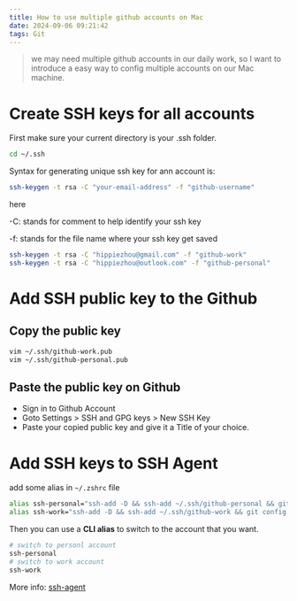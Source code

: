 ```yaml
---
title: How to use multiple github accounts on Mac
date: 2024-09-06 09:21:42
tags: Git
---
```


> we may need multiple github accounts in our daily work, so I want to introduce a easy way to config multiple accounts on our Mac machine.

# Create SSH keys for all accounts

First make sure your current directory is your .ssh folder.

```bash
cd ~/.ssh
```

Syntax for generating unique ssh key for ann account is:

```bash
ssh-keygen -t rsa -C "your-email-address" -f "github-username"
```

here

-C: stands for comment to help identify your ssh key

-f: stands for the file name where your ssh key get saved

```bash
ssh-keygen -t rsa -C "hippiezhou@gmail.com" -f "github-work"
ssh-keygen -t rsa -C "hippiezhou@outlook.com" -f "github-personal"
```

# Add SSH public key to the Github

## Copy the public key

```bash
vim ~/.ssh/github-work.pub
vim ~/.ssh/github-personal.pub
```

## Paste the public key on Github

- Sign in to Github Account
- Goto Settings > SSH and GPG keys > New SSH Key
- Paste your copied public key and give it a Title of your choice.

# Add SSH keys to SSH Agent

add some alias in `~/.zshrc` file

```bash
alias ssh-personal="ssh-add -D && ssh-add ~/.ssh/github-personal && git config --global user.name 'happy life' && git config --global user.email 'hippiezhou@outlook.com'"
alias ssh-work="ssh-add -D && ssh-add ~/.ssh/github-work && git config --global user.name 'happy work' && git config --global user.email 'hippiezhou@gmail.com'"
```

Then you can use a **CLI alias** to switch to the account that you want.

```bash
# switch to personl account
ssh-personal
# switch to work account
ssh-work
```

More info: [ssh-agent](https://help.github.com/en/github/authenticating-to-github/generating-a-new-ssh-key-and-adding-it-to-the-ssh-agent)
